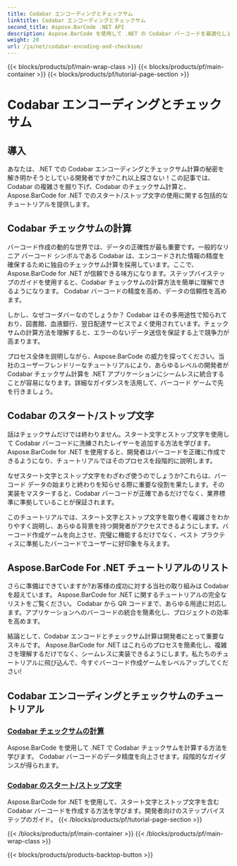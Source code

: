 ```yaml
---
title: Codabar エンコーディングとチェックサム
linktitle: Codabar エンコーディングとチェックサム
second_title: Aspose.BarCode .NET API
description: Aspose.BarCode を使用して .NET の Codabar バーコードを最適化します。正確なデータを得るためにチェックサム計算をマスターします。チュートリアルでスタート/ストップ文字を使用して簡単に作成します。
weight: 20
url: /ja/net/codabar-encoding-and-checksum/
---
```


{{< blocks/products/pf/main-wrap-class >}}
{{< blocks/products/pf/main-container >}}
{{< blocks/products/pf/tutorial-page-section >}}

# Codabar エンコーディングとチェックサム

## 導入

あなたは、.NET での Codabar エンコーディングとチェックサム計算の秘密を解き明かそうとしている開発者ですか?これ以上探さない！この記事では、Codabar の複雑さを掘り下げ、Codabar のチェックサム計算と、Aspose.BarCode for .NET でのスタート/ストップ文字の使用に関する包括的なチュートリアルを提供します。

## Codabar チェックサムの計算
バーコード作成の動的な世界では、データの正確性が最も重要です。一般的なリニア バーコード シンボルである Codabar は、エンコードされた情報の精度を確保するために独自のチェックサム計算を採用しています。ここで、Aspose.BarCode for .NET が信頼できる味方になります。ステップバイステップのガイドを使用すると、Codabar チェックサムの計算方法を簡単に理解できるようになります。 Codabar バーコードの精度を高め、データの信頼性を高めます。

しかし、なぜコーダバーなのでしょうか？ Codabar はその多用途性で知られており、図書館、血液銀行、翌日配達サービスでよく使用されています。チェックサムの計算方法を理解すると、エラーのないデータ送信を保証する上で競争力が高まります。

プロセス全体を説明しながら、Aspose.BarCode の威力を探ってください。当社のユーザーフレンドリーなチュートリアルにより、あらゆるレベルの開発者が Codabar チェックサム計算を .NET アプリケーションにシームレスに統合することが容易になります。詳細なガイダンスを活用して、バーコード ゲームで先を行きましょう。

## Codabar のスタート/ストップ文字
話はチェックサムだけでは終わりません。スタート文字とストップ文字を使用して Codabar バーコードに洗練されたレイヤーを追加する方法を学びます。 Aspose.BarCode for .NET を使用すると、開発者はバーコードを正確に作成できるようになり、チュートリアルではそのプロセスを段階的に説明します。

なぜスタート文字とストップ文字をわざわざ使うのでしょうか?これらは、バーコード データの始まりと終わりを知らせる際に重要な役割を果たします。その実装をマスターすると、Codabar バーコードが正確であるだけでなく、業界標準に準拠していることが保証されます。

このチュートリアルでは、スタート文字とストップ文字を取り巻く複雑さをわかりやすく説明し、あらゆる背景を持つ開発者がアクセスできるようにします。バーコード作成ゲームを向上させ、完璧に機能するだけでなく、ベスト プラクティスに準拠したバーコードでユーザーに好印象を与えます。

## Aspose.BarCode For .NET チュートリアルのリスト
さらに準備はできていますか?お客様の成功に対する当社の取り組みは Codabar を超えています。 Aspose.BarCode for .NET に関するチュートリアルの完全なリストをご覧ください。 Codabar から QR コードまで、あらゆる用途に対応します。アプリケーションへのバーコードの統合を簡素化し、プロジェクトの効率を高めます。

結論として、Codabar エンコードとチェックサム計算は開発者にとって重要なスキルです。 Aspose.BarCode for .NET はこれらのプロセスを簡素化し、複雑さを理解するだけでなく、シームレスに実装できるようにします。私たちのチュートリアルに飛び込んで、今すぐバーコード作成ゲームをレベルアップしてください!
## Codabar エンコーディングとチェックサムのチュートリアル
### [Codabar チェックサムの計算](./codabar-checksum-calculation/)
Aspose.BarCode を使用して .NET で Codabar チェックサムを計算する方法を学びます。 Codabar バーコードのデータ精度を向上させます。段階的なガイダンスが得られます。
### [Codabar のスタート/ストップ文字](./codabar-start-stop-characters/)
Aspose.BarCode for .NET を使用して、スタート文字とストップ文字を含む Codabar バーコードを作成する方法を学びます。開発者向けのステップバイステップのガイド。
{{< /blocks/products/pf/tutorial-page-section >}}

{{< /blocks/products/pf/main-container >}}
{{< /blocks/products/pf/main-wrap-class >}}

{{< blocks/products/products-backtop-button >}}
